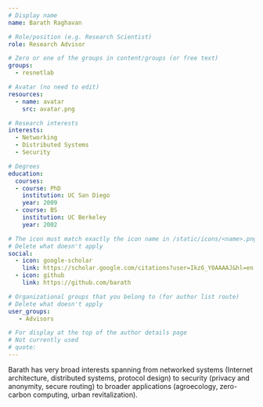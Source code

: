 ```yaml
---
# Display name
name: Barath Raghavan

# Role/position (e.g. Research Scientist)
role: Research Advisor 

# Zero or one of the groups in content/groups (or free text)
groups: 
  - resnetlab

# Avatar (no need to edit)
resources:
  - name: avatar
    src: avatar.png

# Research interests
interests:
  - Networking
  - Distributed Systems
  - Security

# Degrees
education:
  courses:
  - course: PhD
    institution: UC San Diego
    year: 2009
  - course: BS
    institution: UC Berkeley
    year: 2002

# The icon must match exactly the icon name in /static/icons/<name>.png
# Delete what doesn't apply
social:
  - icon: google-scholar
    link: https://scholar.google.com/citations?user=Ikz6_Y0AAAAJ&hl=en
  - icon: github
    link: https://github.com/barath

# Organizational groups that you belong to (for author list route)
# Delete what doesn't apply
user_groups:
   - Advisors

# For display at the top of the author details page
# Not currently used
# quote:
---
```


Barath has very broad interests spanning from networked systems (Internet architecture, distributed systems, protocol design) to security (privacy and anonymity, secure routing) to broader applications (agroecology, zero-carbon computing, urban revitalization).
